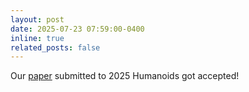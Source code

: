 ```yaml
---
layout: post
date: 2025-07-23 07:59:00-0400
inline: true
related_posts: false
---
```


Our <a href="https://arxiv.org/abs/2507.15693">paper</a> submitted to 2025 Humanoids got accepted!

<!-- A simple inline announcement with Markdown emoji! :sparkles: :smile: -->
